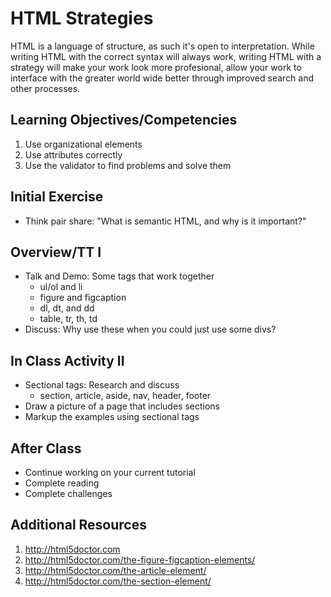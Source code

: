 # HTML Strategies

HTML is a language of structure, as such it's open to 
interpretation. While writing HTML with the correct 
syntax will always work, writing HTML with a strategy 
will make your work look more profesional, allow your 
work to interface with the greater world wide better
through improved search and other processes. 

## Learning Objectives/Competencies

1. Use organizational elements
1. Use attributes correctly 
1. Use the validator to find problems and solve them

## Initial Exercise

- Think pair share: "What is semantic HTML, and why is it important?"

## Overview/TT I 

- Talk and Demo: Some tags that work together
  - ul/ol and li
  - figure and figcaption
  - dl, dt, and dd
  - table, tr, th, td
- Discuss: Why use these when you could just use some divs?

## In Class Activity II

- Sectional tags: Research and discuss
  - section, article, aside, nav, header, footer
- Draw a picture of a page that includes sections
- Markup the examples using sectional tags

## After Class

- Continue working on your current tutorial
- Complete reading
- Complete challenges

## Additional Resources

1. http://html5doctor.com
1. http://html5doctor.com/the-figure-figcaption-elements/
1. http://html5doctor.com/the-article-element/
1. http://html5doctor.com/the-section-element/
